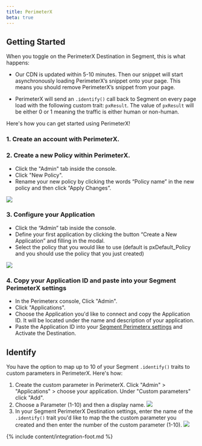 ```yaml
---
title: PerimeterX
beta: true
---
```


## Getting Started

When you toggle on the PerimeterX Destination in Segment, this is what happens:

+ Our CDN is updated within 5-10 minutes. Then our snippet will start asynchronously loading PerimeterX’s snippet onto your page. This means you should remove PerimeterX’s snippet from your page.

+ PerimeterX will send an `.identify()` call back to Segment on every page load with the following custom trait: `pxResult`. The value of `pxResult` will be either 0 or 1 meaning the traffic is either human or non-human.

Here's how you can get started using PerimeterX!

### 1. Create an account with PerimeterX.

### 2. Create a new Policy within PerimeterX.

+ Click the "Admin" tab inside the console.
+ Click "New Policy".
+ Rename your new policy by clicking the words “Policy name” in the new policy and then
click “Apply Changes”.

![](https://cloudup.com/cg69lTztbJx+)

### 3. Configure your Application

+ Click the “Admin” tab inside the console.
+ Define your first application by clicking the button “Create a New Application” and filling
in the modal.
+ Select the policy that you would like to use (default is pxDefault_Policy and you should
use the policy that you just created)

![](https://cloudup.com/c1DmbmMK5q8+)

### 4. Copy your Application ID and paste into your Segment PerimeterX settings

+ In the Perimeterx console, Click "Admin".
+ Click "Applications".
+ Choose the Application you'd like to connect and copy the Application ID. It will be located under the name and description of your application.
+ Paste the Application ID into your [Segment Perimeterx settings](https://segment.com/docs/destinations/perimeterx/#settings) and Activate the Destination.

## Identify

You have the option to map up to 10 of your Segment `.identify()` traits to custom parameters in PerimeterX. Here's how:

1. Create the custom parameter in PerimeterX. Click "Admin" > "Applications" > choose your application. Under "Custom parameters" click "Add".
2. Choose a Parameter (1-10) and then a display name.
![](https://cloudup.com/cmA_dv62kgp+)
3. In your Segment PerimeterX Destination settings, enter the name of the `.identify()` trait you'd like to map the the custom parameter you created and then enter the number of the custom parameter (1-10).
![](https://cloudup.com/cnKeeTBLune+)

{% include content/integration-foot.md %}
